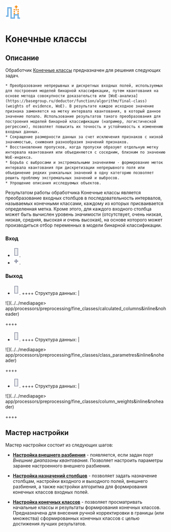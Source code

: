 ![](../../media/app/icons/vendors/coarseclasses.svg)
# Конечные классы

## Описание

Обработчик [Конечные классы](https://basegroup.ru/deductor/function/algorithm/final-class) предназначен для решения следующих задач.

    * Преобразование непрерывных и дискретных входных полей, используемых для построения моделей бинарной классификации, путем квантования на основе метода совокупности доказательств или [WoE-анализа](https://basegroup.ru/deductor/function/algorithm/final-class) (weights of evidence, WoE). В результате каждое исходное значение признака заменяется на метку интервала квантования, в который данное значение попало. Использование результатов такого преобразования для построения моделей бинарной классификации (например, логистической регрессии), позволяет повысить их точность и устойчивость к изменению входных данных.
    * Сокращение размерности данных за счет исключения признаков с низкой значимостью, снижения разнообразия значений признаков.
    * Восстановление пропусков, когда пропуски образуют отдельную метку интервала квантования или объединяются с соседним, близким по значению WoE-индекса.
    * Борьба с выбросами и экстремальными значениями - формирование меток интервала квантования при дискретизации непрерывного поля или объединение редких уникальных значений в одну категорию позволяет решить проблему экстремальных значений и выбросов.
    * Упрощение описания исследуемых объектов.
Результатом работы обработчика Конечные классы является преобразование входных столбцов в последовательность интервалов, называемых конечными классами, каждому из которых присваивается определенная метка. Кроме этого, для каждого входного столбца может быть вычислен уровень значимости (отсутствует, очень низкая, низкая, средняя, высокая и очень высокая), на основе которого может производиться отбор переменных в модели бинарной классификации.

### Вход

   * ![](../../media/app/icons/ports/output_table_inactive.svg). 
   * ![](../../media/app/icons/toolbar_18/add_inactive.svg).  

### Выход

   * ![](../../media/app/icons/ports/output_table_inactive.svg). ++++ Структура данных: | 

![](../../mediapage> app/processors/preprocessing/fine_classes/calculated_columns&inline&noheader)

++++

   * ![](../../media/app/icons/ports/output_table_inactive.svg). ++++ Структура данных: |

![](../../mediapage> app/processors/preprocessing/fine_classes/class_parametres&inline&noheader)

++++

   * ![](../../media/app/icons/ports/output_table_inactive.svg). ++++ Структура данных: |

![](../../mediapage> app/processors/preprocessing/fine_classes/column_weights&inline&noheader)

++++ 


## Мастер настройки

Мастер настройки состоит из следующих шагов:

*  **[Настройка внешнего разбиения](../../app/processors/preprocessing/fine_classes/configuring_an_external_partition.md)** - появляется, если задан порт *Внешние диапазоны квантования*. Позволяет настроить параметры заранее настроенного внешнего разбиения.

*  **[Настройка назначений столбцов](../../app/processors/preprocessing/fine_classes/configure_column_assignments.md)** - позволяет задать назначение столбцам, настройки входного и выходного полей, внешнего разбиения, а также настройки алгоритма для формирования конечных классов входных полей.

*  **[Настройка конечных классов](../../app/processors/preprocessing/fine_classes/configuring_the_finite_classes.md)** - позволяет просматривать начальные классы и результаты формирования конечных классов. Предназначена для внесения ручной корректировки в границы (или множества) сформированных конечных классов с целью достижения лучших результатов. 


